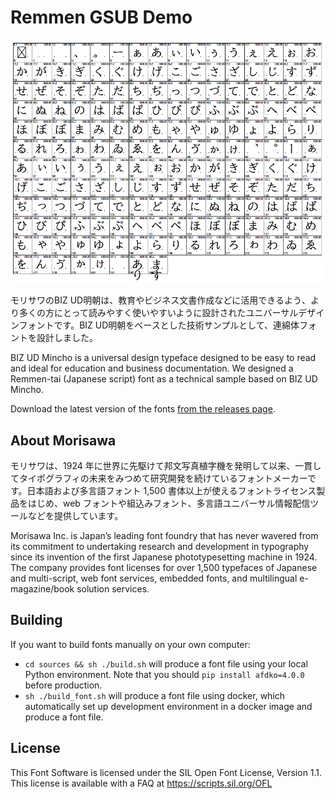 # Remmen GSUB Demo

![Remmen GSUB Demo](documentation/header.png)

モリサワのBIZ UD明朝は、教育やビジネス文書作成などに活用できるよう、より多くの方にとって読みやすく使いやすいように設計されたユニバーサルデザインフォントです。BIZ UD明朝をベースとした技術サンプルとして、連綿体フォントを設計しました。

BIZ UD Mincho is a universal design typeface designed to be easy to read and ideal for education and business documentation. We designed a Remmen-tai (Japanese script) font as a technical sample based on BIZ UD Mincho.

Download the latest version of the fonts [from the releases page](https://github.com/morisawa-inc/remmen-gsub-demo/releases).

## About Morisawa

モリサワは、1924 年に世界に先駆けて邦文写真植字機を発明して以来、一貫してタイポグラフィの未来をみつめて研究開発を続けているフォントメーカーです。日本語および多言語フォント 1,500 書体以上が使えるフォントライセンス製品をはじめ、web フォントや組込みフォント、多言語ユニバーサル情報配信ツールなどを提供しています。

Morisawa Inc. is Japan’s leading font foundry that has never wavered from its commitment to undertaking research and development in typography since its invention of the first Japanese phototypesetting machine in 1924. The company provides font licenses for over 1,500 typefaces of Japanese and multi-script, web font services, embedded fonts, and multilingual e-magazine/book solution services.


## Building

If you want to build fonts manually on your own computer:

* `cd sources && sh ./build.sh` will produce a font file using your local Python environment. Note that you should `pip install afdko=4.0.0` before production.
* `sh ./build_font.sh` will produce a font file using docker, which automatically set up development environment in a docker image and produce a font file.

## License

This Font Software is licensed under the SIL Open Font License, Version 1.1.
This license is available with a FAQ at
https://scripts.sil.org/OFL
